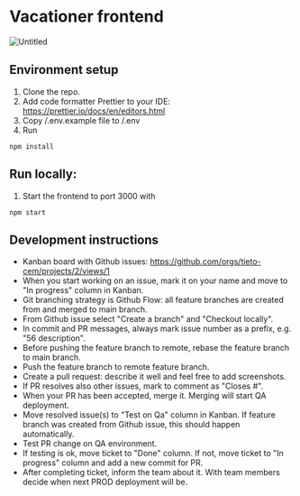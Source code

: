 # Vacationer frontend
![Untitled](https://github.com/user-attachments/assets/247ace3d-b3ff-4b0c-a6d4-db75d37a64b3)

## Environment setup
1. Clone the repo.
2. Add code formatter Prettier to your IDE: https://prettier.io/docs/en/editors.html
3. Copy /.env.example file to /.env 
4. Run
```
npm install
```

## Run locally:
1. Start the frontend to port 3000 with
```
npm start
```

## Development instructions
* Kanban board with Github issues: https://github.com/orgs/tieto-cem/projects/2/views/1
* When you start working on an issue, mark it on your name and move to "In progress" column in Kanban.
* Git branching strategy is Github Flow: all feature branches are created from and merged to main branch.
* From Github issue select "Create a branch" and "Checkout locally".
* In commit and PR messages, always mark issue number as a prefix, e.g. "56 description".
* Before pushing the feature branch to remote, rebase the feature branch to main branch.
* Push the feature branch to remote feature branch.
* Create a pull request: describe it well and feel free to add screenshots.
* If PR resolves also other issues, mark to comment as "Closes #<issue number>".
* When your PR has been accepted, merge it. Merging will start QA deployment.
* Move resolved issue(s) to "Test on Qa" column in Kanban. If feature branch was created from Github issue, this should happen automatically.
* Test PR change on QA environment.
* If testing is ok, move ticket to "Done" column. If not, move ticket to "In progress" column and add a new commit for PR.
* After completing ticket, inform the team about it. With team members decide when next PROD deployment will be.
